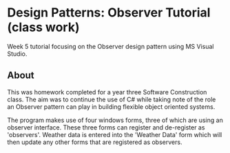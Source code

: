 # Design Patterns: Observer Tutorial (class work)
Week 5 tutorial focusing on the Observer design pattern using MS Visual Studio.

## About
This was homework completed for a year three Software Construction class. 
The aim was to continue the use of C# while taking note of the role an Observer pattern can play in building flexible object oriented systems.

The program makes use of four windows forms, three of which are using an observer interface. These three forms can register and de-register as 'observers'.
Weather data is entered into the 'Weather Data' form which will then update any other forms that are registered as observers.

